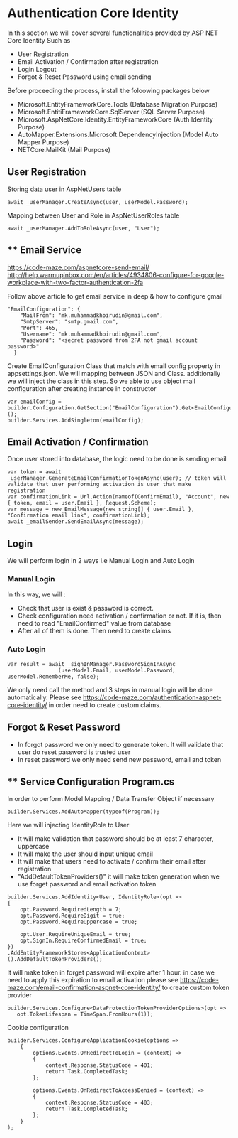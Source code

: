 # Authentication Core Identity
In this section we will cover several functionalities provided by ASP NET Core Identity Such as
- User Registration
- Email Activation / Confirmation after registration
- Login Logout
- Forgot & Reset Password using email sending

Before proceeding the process, install the foloowing packages below
- Microsoft.EntityFrameworkCore.Tools (Database Migration Purpose)
- Microsoft.EntitiFrameworkCore.SqlServer (SQL Server Purpose)
- Microsoft.AspNetCore.Identity.EntityFrameworkCore (Auth Identity Purpose)
- AutoMapper.Extensions.Microsoft.DependencyInjection (Model Auto Mapper Purpose)
- NETCore.MailKit (Mail Purpose)

## User Registration

Storing data user in AspNetUsers table
```
await _userManager.CreateAsync(user, userModel.Password);
```
Mapping between User and Role in AspNetUserRoles table
```
await _userManager.AddToRoleAsync(user, "User");
```

## ** Email Service
https://code-maze.com/aspnetcore-send-email/  
http://help.warmupinbox.com/en/articles/4934806-configure-for-google-workplace-with-two-factor-authentication-2fa  

Follow above article to get email service in deep & how to configure gmail

```
"EmailConfiguration": {
    "MailFrom": "mk.muhammadkhoirudin@gmail.com",
    "SmtpServer": "smtp.gmail.com",
    "Port": 465,
    "Username": "mk.muhammadkhoirudin@gmail.com",
    "Password": "<secret password from 2FA not gmail account password>"
  }
```
Create EmailConfiguration Class that match with email config property in appsettings.json. We will mapping between JSON and Class. additionally we will inject the class in this step. So we able to use object mail configuration after creating instance in constructor
```
var emailConfig = builder.Configuration.GetSection("EmailConfiguration").Get<EmailConfiguration>();
builder.Services.AddSingleton(emailConfig);
```
## Email Activation / Confirmation
Once user stored into database, the logic need to be done is sending email
```
var token = await _userManager.GenerateEmailConfirmationTokenAsync(user); // token will validate that user performing activation is user that make registration
var confirmationLink = Url.Action(nameof(ConfirmEmail), "Account", new { token, email = user.Email }, Request.Scheme);
var message = new EmailMessage(new string[] { user.Email }, "Confirmation email link", confirmationLink);
await _emailSender.SendEmailAsync(message);
```

## Login
We will perform login in 2 ways i.e Manual Login and Auto Login
### Manual Login
In this way, we will :
- Check that user is exist & password is correct. 
- Check configuration need activation / confirmation or not. If it is, then need to read "EmailConfirmed" value from database
- After all of them is done. Then need to create claims

### Auto Login
```
var result = await _signInManager.PasswordSignInAsync
                (userModel.Email, userModel.Password, userModel.RememberMe, false);
```
We only need call the method and 3 steps in manual login will be done automatically. Please see https://code-maze.com/authentication-aspnet-core-identity/ in order need to create custom claims.

## Forgot & Reset Password
- In forgot password we only need to generate token. It will validate that user do reset password is trusted user
- In reset password we only need send new password, email and token

## ** Service Configuration Program.cs
In order to perform Model Mapping / Data Transfer Object if necessary
```
builder.Services.AddAutoMapper(typeof(Program));
```
Here we will injecting IdentityRole to User
- It will make validation that password should be at least 7 character, uppercase
- It will make the user should input unique email
- It will make that users need to activate / confirm their email after registration
- "AddDefaultTokenProviders()" it will make token generation when we use forget password and email activation token
```
builder.Services.AddIdentity<User, IdentityRole>(opt =>
{
    opt.Password.RequiredLength = 7;
    opt.Password.RequireDigit = true;
    opt.Password.RequireUppercase = true;

    opt.User.RequireUniqueEmail = true;
    opt.SignIn.RequireConfirmedEmail = true;
})
.AddEntityFrameworkStores<ApplicationContext>().AddDefaultTokenProviders();
```
It will make token in forget password will expire after 1 hour. in case we need to apply this expiration to email activation please see https://code-maze.com/email-confirmation-aspnet-core-identity/ to create custom token provider
```
builder.Services.Configure<DataProtectionTokenProviderOptions>(opt =>
   opt.TokenLifespan = TimeSpan.FromHours(1));
```
Cookie configuration
```
builder.Services.ConfigureApplicationCookie(options =>
    {
        options.Events.OnRedirectToLogin = (context) =>
        {
            context.Response.StatusCode = 401;
            return Task.CompletedTask;
        };

        options.Events.OnRedirectToAccessDenied = (context) =>
        {
            context.Response.StatusCode = 403;
            return Task.CompletedTask;
        };
    }
);
```
